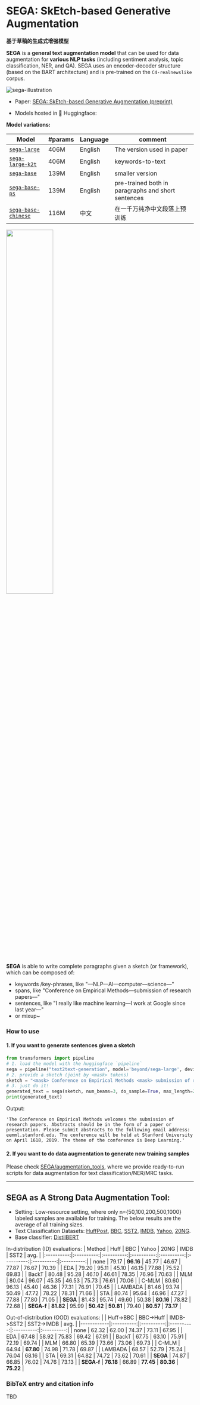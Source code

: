 # SEGA: SkEtch-based Generative Augmentation

**基于草稿的生成式增强模型**

**SEGA** is a **general text augmentation model** that can be used for data augmentation for **various NLP tasks** (including sentiment analysis, topic classification, NER, and QA). SEGA uses an encoder-decoder structure (based on the BART architecture) and is pre-trained on the `C4-realnewslike` corpus. 


![sega-illustration](https://cdn.jsdelivr.net/gh/beyondguo/mdnice_pictures/typora/sega-main-illustration.png)

- Paper: [SEGA: SkEtch-based Generative Augmentation (preprint)](https://github.com/beyondguo/SEGA/blob/master/SEGA_gby_preprint.pdf)

- Models hosted in 🤗 Huggingface:

**Model variations:**

| Model | #params | Language | comment|
|------------------------|--------------------------------|-------|---------|
| [`sega-large`](https://huggingface.co/beyond/sega-large) | 406M   | English | The version used in paper |
| [`sega-large-k2t`](https://huggingface.co/beyond/sega-large-k2t)  | 406M    | English | keywords-to-text |
| [`sega-base`](https://huggingface.co/beyond/sega-base)  | 139M    | English | smaller version |
| [`sega-base-ps`](https://huggingface.co/beyond/sega-base)  | 139M    | English | pre-trained both in paragraphs and short sentences |
| [`sega-base-chinese`](https://huggingface.co/beyond/sega-base-chinese) | 116M    | 中文 | 在一千万纯净中文段落上预训练|

<img src="https://cdn.jsdelivr.net/gh/beyondguo/mdnice_pictures/typora/sega-hf-api.jpg" width="50%" />

**SEGA** is able to write complete paragraphs given a sketch (or framework), which can be composed of:
- keywords /key-phrases, like "––NLP––AI––computer––science––"
- spans, like "Conference on Empirical Methods––submission of research papers––"
- sentences, like "I really like machine learning––I work at Google since last year––"
- or mixup~


### How to use
#### 1. If you want to generate sentences given a **sketch**
```python
from transformers import pipeline
# 1. load the model with the huggingface `pipeline`
sega = pipeline("text2text-generation", model='beyond/sega-large', device=0)
# 2. provide a sketch (joint by <mask> tokens)
sketch = "<mask> Conference on Empirical Methods <mask> submission of research papers <mask> Deep Learning <mask>"
# 3. just do it!
generated_text = sega(sketch, num_beams=3, do_sample=True, max_length=200)[0]['generated_text']
print(generated_text)
```
Output:
```shell
'The Conference on Empirical Methods welcomes the submission of research papers. Abstracts should be in the form of a paper or presentation. Please submit abstracts to the following email address: eemml.stanford.edu. The conference will be held at Stanford University on April 1618, 2019. The theme of the conference is Deep Learning.'
```

#### 2. If you want to do **data augmentation** to generate new training samples
Please check [SEGA/augmentation_tools](https://github.com/beyondguo/SEGA/tree/master/augmentation_tools), where we provide ready-to-run scripts for data augmentation for text classification/NER/MRC tasks.




---

## SEGA as A Strong Data Augmentation Tool:
- Setting: Low-resource setting, where only n={50,100,200,500,1000} labeled samples are available for training. The below results are the average of all training sizes.
- Text Classification Datasets: [HuffPost](https://huggingface.co/datasets/khalidalt/HuffPost), [BBC](https://huggingface.co/datasets/SetFit/bbc-news), [SST2](https://huggingface.co/datasets/glue), [IMDB](https://huggingface.co/datasets/imdb), [Yahoo](https://huggingface.co/datasets/yahoo_answers_topics), [20NG](https://huggingface.co/datasets/newsgroup).
- Base classifier: [DistilBERT](https://huggingface.co/distilbert-base-cased)


In-distribution (ID) evaluations:
|   Method   |    Huff    |     BBC    |    Yahoo   |    20NG    |    IMDB    |    SST2    |    avg.    |
|:----------:|:----------:|:----------:|:----------:|:----------:|:----------:|:----------:|:----------:|
|    none    |   79.17   | **96.16** |   45.77   |   46.67   |   77.87   |   76.67   |   70.39   |
|     EDA    |   79.20   |   95.11   |   45.10   |   46.15   |   77.88   |   75.52   |   69.83   |
|    BackT   |   80.48   |   95.28   |   46.10   |   46.61   |   78.35   |   76.96   |   70.63   |
|     MLM    |   80.04   |   96.07   |   45.35   |   46.53   |   75.73   |   76.61   |   70.06   |
|    C-MLM   |   80.60   |   96.13   |   45.40   |   46.36   |   77.31   |   76.91   |   70.45   |
|   LAMBADA  |   81.46   |   93.74   |   50.49   |   47.72   |   78.22   |   78.31   |   71.66   |
|     STA    |   80.74   |   95.64   |   46.96   |   47.27   |   77.88   |   77.80   |   71.05   |
|  **SEGA**  |   81.43   |   95.74   |   49.60   |   50.38   | **80.16** |   78.82   |   72.68   |
| **SEGA-f** | **81.82** |   95.99   | **50.42** | **50.81** |   79.40   | **80.57** | **73.17** |

Out-of-distribution (OOD) evaluations:
|            |  Huff->BBC |  BBC->Huff | IMDB->SST2 | SST2->IMDB |    avg.    |
|------------|:----------:|:----------:|:----------:|:----------:|:----------:|
|    none    |   62.32   |   62.00   |   74.37   |   73.11   |   67.95   |
|     EDA    |   67.48   |   58.92   |   75.83   |   69.42   |   67.91   |
|    BackT   |   67.75   |   63.10   |   75.91   |   72.19   |   69.74   |
|     MLM    |   66.80   |   65.39   |   73.66   |   73.06   |   69.73   |
|    C-MLM   |   64.94   | **67.80** |   74.98   |   71.78   |   69.87   |
|   LAMBADA  |   68.57   |   52.79   |   75.24   |   76.04   |   68.16   |
|     STA    |   69.31   |   64.82   |   74.72   |   73.62   |   70.61   |
|  **SEGA**  |   74.87   |   66.85   |   76.02   |   74.76   |   73.13   |
| **SEGA-f** | **76.18** |   66.89   | **77.45** | **80.36** | **75.22** |

### BibTeX entry and citation info
TBD

